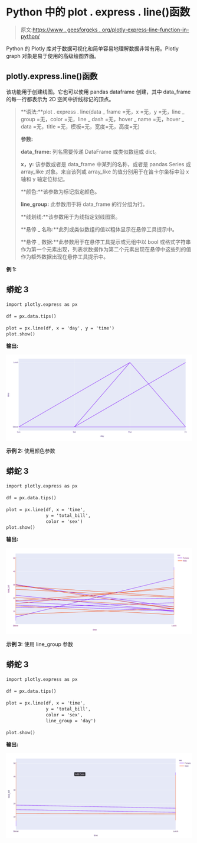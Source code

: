 # Python 中的 plot . express . line()函数

> 原文:[https://www . geesforgeks . org/plotly-express-line-function-in-python/](https://www.geeksforgeeks.org/plotly-express-line-function-in-python/)

Python 的 Plotly 库对于数据可视化和简单容易地理解数据非常有用。Plotly graph 对象是易于使用的高级绘图界面。

## plotly.express.line()函数

该功能用于创建线图。它也可以使用 pandas dataframe 创建，其中 data_frame 的每一行都表示为 2D 空间中折线标记的顶点。

> **语法:**plot . express . line(data _ frame =无，x =无，y =无，line _ group =无，color =无，line _ dash =无，hover _ name =无，hover _ data =无，title =无，模板=无，宽度=无，高度=无)
> 
> **参数:**
> 
> **data_frame:** 列名需要传递 DataFrame 或类似数组或 dict。
> 
> **x，y:** 该参数或者是 data_frame 中某列的名称，或者是 pandas Series 或 array_like 对象。来自该列或 array_like 的值分别用于在笛卡尔坐标中沿 x 轴和 y 轴定位标记。
> 
> **颜色:**该参数为标记指定颜色。
> 
> **line_group:** 此参数用于将 data_frame 的行分组为行。
> 
> **线划线:**该参数用于为线指定划线图案。
> 
> **悬停 _ 名称:**此列或类似数组的值以粗体显示在悬停工具提示中。
> 
> **悬停 _ 数据:**此参数用于在悬停工具提示或元组中以 bool 或格式字符串作为第一个元素出现，列表状数据作为第二个元素出现在悬停中这些列的值作为额外数据出现在悬停工具提示中。

**例 1:**

## 蟒蛇 3

```
import plotly.express as px

df = px.data.tips()

plot = px.line(df, x = 'day', y = 'time')
plot.show()
```

**输出:**

![](img/2c7f90bce1a1b060cbb3fc966fc8daf9.png)

**示例 2:** 使用颜色参数

## 蟒蛇 3

```
import plotly.express as px

df = px.data.tips()

plot = px.line(df, x = 'time', 
               y = 'total_bill',
               color = 'sex')
plot.show()
```

**输出:**

![](img/91d55ccf10c1b7d722ad6ecd646a7760.png)

**示例 3:** 使用 line_group 参数

## 蟒蛇 3

```
import plotly.express as px

df = px.data.tips()

plot = px.line(df, x = 'time',
               y = 'total_bill',
               color = 'sex', 
               line_group = 'day')

plot.show()
```

**输出:**

![](img/850a72468aafd5df48dec6a70a524ef5.png)